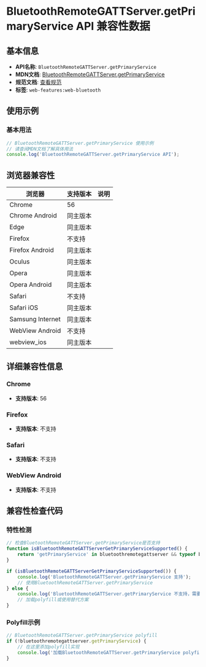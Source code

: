 # BluetoothRemoteGATTServer.getPrimaryService API 兼容性数据

## 基本信息

- **API名称**: `BluetoothRemoteGATTServer.getPrimaryService`
- **MDN文档**: [BluetoothRemoteGATTServer.getPrimaryService](https://developer.mozilla.org/docs/Web/API/BluetoothRemoteGATTServer/getPrimaryService)
- **规范文档**: [查看规范](https://webbluetoothcg.github.io/web-bluetooth/#dom-bluetoothremotegattserver-getprimaryservice)
- **标签**: `web-features:web-bluetooth`

## 使用示例

### 基本用法

```javascript
// BluetoothRemoteGATTServer.getPrimaryService 使用示例
// 请查阅MDN文档了解具体用法
console.log('BluetoothRemoteGATTServer.getPrimaryService API');
```

## 浏览器兼容性

| 浏览器 | 支持版本 | 说明 |
|--------|----------|------|
| Chrome | 56 |  |
| Chrome Android | 同主版本 |  |
| Edge | 同主版本 |  |
| Firefox | 不支持 |  |
| Firefox Android | 同主版本 |  |
| Oculus | 同主版本 |  |
| Opera | 同主版本 |  |
| Opera Android | 同主版本 |  |
| Safari | 不支持 |  |
| Safari iOS | 同主版本 |  |
| Samsung Internet | 同主版本 |  |
| WebView Android | 不支持 |  |
| webview_ios | 同主版本 |  |

## 详细兼容性信息

### Chrome

- **支持版本**: 56

### Firefox

- **支持版本**: 不支持

### Safari

- **支持版本**: 不支持

### WebView Android

- **支持版本**: 不支持

## 兼容性检查代码

### 特性检测

```javascript
// 检查BluetoothRemoteGATTServer.getPrimaryService是否支持
function isBluetoothRemoteGATTServerGetPrimaryServiceSupported() {
    return 'getPrimaryService' in bluetoothremotegattserver && typeof bluetoothremotegattserver.getPrimaryService === 'function';
}

if (isBluetoothRemoteGATTServerGetPrimaryServiceSupported()) {
    console.log('BluetoothRemoteGATTServer.getPrimaryService 支持');
    // 使用BluetoothRemoteGATTServer.getPrimaryService
} else {
    console.log('BluetoothRemoteGATTServer.getPrimaryService 不支持，需要polyfill');
    // 加载polyfill或使用替代方案
}
```

### Polyfill示例

```javascript
// BluetoothRemoteGATTServer.getPrimaryService polyfill
if (!bluetoothremotegattserver.getPrimaryService) {
    // 在这里添加polyfill实现
    console.log('加载BluetoothRemoteGATTServer.getPrimaryService polyfill');
}
```

